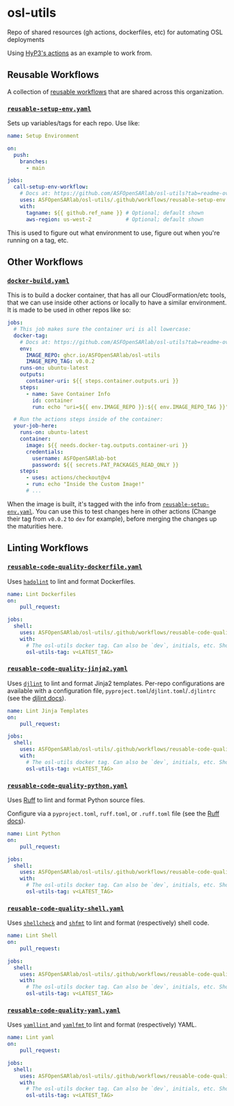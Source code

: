 # osl-utils
Repo of shared resources (gh actions, dockerfiles, etc) for automating OSL deployments

Using [HyP3's actions](https://github.com/ASFHyP3/actions) as an example to work from.

## Reusable Workflows

A collection of [reusable workflows](https://docs.github.com/en/actions/sharing-automations/reusing-workflows) that are shared across this organization.

### [`reusable-setup-env.yaml`](.github/workflows/reusable-setup-env.yaml)

Sets up variables/tags for each repo. Use like:

```yaml
name: Setup Environment

on:
  push:
    branches:
      - main

jobs:
  call-setup-env-workflow:
    # Docs at: https://github.com/ASFOpenSARlab/osl-utils?tab=readme-ov-file#reusable-setup-envyaml
    uses: ASFOpenSARlab/osl-utils/.github/workflows/reusable-setup-env.yaml@v<LATEST_TAG>
    with:
      tagname: ${{ github.ref_name }} # Optional; default shown
      aws-region: us-west-2           # Optional; default shown
```

This is used to figure out what environment to use, figure out when you're running on a tag, etc.

## Other Workflows

### [`docker-build.yaml`](.github/workflows/docker-build.yaml)

This is to build a docker container, that has all our CloudFormation/etc tools, that we can use inside other actions or locally to have a similar environment. It is made to be used in other repos like so:

```yaml
jobs:
  # This job makes sure the container uri is all lowercase:
  docker-tag:
    # Docs at: https://github.com/ASFOpenSARlab/osl-utils?tab=readme-ov-file#docker-buildyaml
    env:
      IMAGE_REPO: ghcr.io/ASFOpenSARlab/osl-utils
      IMAGE_REPO_TAG: v0.0.2
    runs-on: ubuntu-latest
    outputs:
      container-uri: ${{ steps.container.outputs.uri }}
    steps:
      - name: Save Container Info
        id: container
        run: echo "uri=${{ env.IMAGE_REPO }}:${{ env.IMAGE_REPO_TAG }}" | tr '[:upper:]' '[:lower:]' >> $GITHUB_OUTPUT

  # Run the actions steps inside of the container:
  your-job-here:
    runs-on: ubuntu-latest
    container:
      image: ${{ needs.docker-tag.outputs.container-uri }}
      credentials:
        username: ASFOpenSARlab-bot
        password: ${{ secrets.PAT_PACKAGES_READ_ONLY }}
    steps:
      - uses: actions/checkout@v4
      - run: echo "Inside the Custom Image!"
      # ...
```

When the image is built, it's tagged with the info from [`reusable-setup-env.yaml`](.github/workflows/reusable-setup-env.yaml). You can use this to test changes here in other actions (Change their tag from `v0.0.2` to `dev` for example), before merging the changes up the maturities here.

## Linting Workflows

### [`reusable-code-quality-dockerfile.yaml`](.github/workflows/reusable-code-quality-dockerfile.yaml)

Uses [`hadolint`](https://github.com/hadolint/hadolint) to lint and format Dockerfiles.

```yaml
name: Lint Dockerfiles
on:
    pull_request: 

jobs:
  shell:
    uses: ASFOpenSARlab/osl-utils/.github/workflows/reusable-code-quality-dockerfile.yaml@v<LATEST_TAG>
    with:
      # The osl-utils docker tag. Can also be `dev`, initials, etc. Should match the tag above in prod.
      osl-utils-tag: v<LATEST_TAG>
```

### [`reusable-code-quality-jinja2.yaml`](.github/workflows/reusable-code-quality-jinja2.yaml)

Uses [`djlint`](https://www.djlint.com/docs/getting-started/) to lint and format Jinja2
templates. Per-repo configurations are available with a configuration file,
`pyproject.toml`/`djlint.toml`/`.djlintrc` (see the 
[djlint docs](https://www.djlint.com/docs/configuration/)).

```yaml
name: Lint Jinja Templates
on:
    pull_request: 

jobs:
  shell:
    uses: ASFOpenSARlab/osl-utils/.github/workflows/reusable-code-quality-jinja2.yaml@v<LATEST_TAG>
    with:
      # The osl-utils docker tag. Can also be `dev`, initials, etc. Should match the tag above in prod.
      osl-utils-tag: v<LATEST_TAG>
```

### [`reusable-code-quality-python.yaml`](.github/workflows/reusable-code-quality-python.yaml)

Uses [Ruff](https://docs.astral.sh/ruff/) to lint and format Python source files.

Configure via a `pyproject.toml`, `ruff.toml`, or `.ruff.toml` file (see the
[Ruff docs](https://docs.astral.sh/ruff/configuration/)).

```yaml
name: Lint Python
on:
    pull_request: 

jobs:
  shell:
    uses: ASFOpenSARlab/osl-utils/.github/workflows/reusable-code-quality-python.yaml@v<LATEST_TAG>
    with:
      # The osl-utils docker tag. Can also be `dev`, initials, etc. Should match the tag above in prod.
      osl-utils-tag: v<LATEST_TAG>
```

### [`reusable-code-quality-shell.yaml`](.github/workflows/reusable-code-quality-shell.yaml)

Uses [`shellcheck`](https://github.com/koalaman/shellcheck) and
[`shfmt`](https://github.com/patrickvane/shfmt) to lint and format (respectively) shell
code.

```yaml
name: Lint Shell
on:
    pull_request: 

jobs:
  shell:
    uses: ASFOpenSARlab/osl-utils/.github/workflows/reusable-code-quality-shell.yaml@v<LATEST_TAG>
    with:
      # The osl-utils docker tag. Can also be `dev`, initials, etc. Should match the tag above in prod.
      osl-utils-tag: v<LATEST_TAG>
```

### [`reusable-code-quality-yaml.yaml`](.github/workflows/reusable-code-quality-yaml.yaml)

Uses [ `yamllint` ](https://github.com/adrienverge/yamllint) and
[ `yamlfmt` ](https://github.com/google/yamlfmt) to lint and format (respectively) YAML.

```yaml
name: Lint yaml
on:
    pull_request: 

jobs:
  shell:
    uses: ASFOpenSARlab/osl-utils/.github/workflows/reusable-code-quality-yaml.yaml@v<LATEST_TAG>
    with:
      # The osl-utils docker tag. Can also be `dev`, initials, etc. Should match the tag above in prod.
      osl-utils-tag: v<LATEST_TAG>
```

